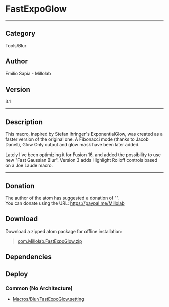 # FastExpoGlow
___

## Category
Tools/Blur

## Author
Emilio Sapia - Millolab

## Version
3.1

___

## Description
<p>This macro, inspired by Stefan Ihringer's ExponentialGlow, was created as a faster version of the original one. A Fibonacci mode (thanks to Jacob Danell), Glow Only output and glow mask have been later added.</p>
<p>Lately I've been optimizing it for Fusion 16, and added the possibility to use new "Fast Gaussian Blur". Version 3 adds Highlight Rolloff controls based on a Joe Laude macro.</p>



___

## Donation
The author of the atom has suggested a donation of "".  
You can donate using the URL: <a href="https://paypal.me/Millolab">https://paypal.me/Millolab</a>
## Download

Download a zipped atom package for offline installation:
> [com.Millolab.FastExpoGlow.zip](https://gitlab.com/WeSuckLess/Reactor/-/archive/master/Reactor-master.zip?path=Atoms/com.Millolab.FastExpoGlow)  

## Dependencies

## Deploy

### Common (No Architecture)

<ul>
<li><a href="https://gitlab.com/WeSuckLess/Reactor/-/blob/master/Atoms/com.Millolab.FastExpoGlow/Macros/Blur/FastExpoGlow.setting?ref_type=heads">Macros/Blur/FastExpoGlow.setting</a></li>
</ul>
